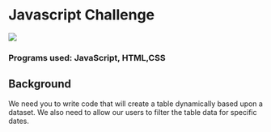 # Javascript Challenge

<img src = "https://cdn.mos.cms.futurecdn.net/LeBCZwWxJL9HcpTAu8pQVJ-320-80.jpg" > 

### Programs used: JavaScript, HTML,CSS

## Background 

We need you to write code that will create a table dynamically based upon a dataset. We also need to allow our users to filter the table data for specific dates. 








